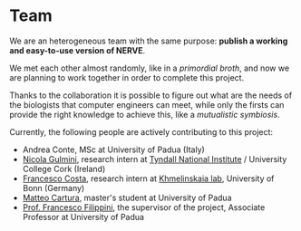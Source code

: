# Team

We are an heterogeneous team with the same purpose: **publish a working and easy-to-use version of NERVE**. 

We met each other almost randomly, like in a _primordial broth_, and now we are planning to work together in order to complete this project.

Thanks to the collaboration it is possible to figure out what are the needs of the biologists that computer engineers can meet, while only the firsts can provide the right knowledge to achieve this, like a _mutualistic symbiosis_.

Currently, the following people are actively contributing to this project:

- Andrea Conte, MSc at University of Padua (Italy)
- [Nicola Gulmini](https://www.linkedin.com/in/nicola-gulmini-576924135/), research intern at [Tyndall National Institute](https://www.tyndall.ie/) / University College Cork (Ireland)
- [Francesco Costa](https://github.com/FranceCosta), research intern at [Khmelinskaia lab](https://www.limes-institut-bonn.de/en/research/research-departments/unit-4/khmelinskaia-lab/khmelinskaia-lab-home/), University of Bonn (Germany)
- [Matteo Cartura](https://it.linkedin.com/in/matteo-cartura-927799181), master's student at University of Padua
- [Prof. Francesco Filippini](https://www.biologia.unipd.it/en/department/people/teacher-details/?tx_wfqbe_pi1%5Baccount%5D=francesco-filippini), the supervisor of the project, Associate Professor at University of Padua
